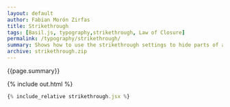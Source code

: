 ```yaml
---
layout: default
author: Fabian Morón Zirfas
title: Strikethrough
tags: [Basil.js, typography,strikethrough, Law of Closure]
permalink: /typography/strikethrough/
summary: Shows how to use the strikethrough settings to hide parts of a character. The brain still sees the "Gestalt" of the character.  
archive: strikethrough.zip
---
```


{{page.summary}}

<!-- more -->

{% include out.html %}

```js
{% include_relative strikethrough.jsx %}
```



